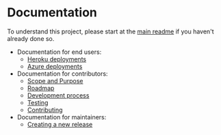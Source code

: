 Documentation
===

To understand this project, please start at the [main readme](../README.md) if you haven't already done so.

- Documentation for end users:
    - [Heroku deployments](heroku_deployments.md)
    - [Azure deployments](azure_deployments.md)
- Documentation for contributors:
    - [Scope and Purpose](scope_purpose.md)
    - [Roadmap](roadmap.md)
    - [Development process](development_process.md)
    - [Testing](../integration_tests/README.md)
    - [Contributing](contributing.md)
- Documentation for maintainers:    
    - [Creating a new release](creating_release.md)
